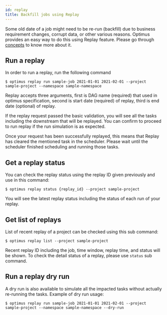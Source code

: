 ```yaml
---
id: replay
title: Backfill jobs using Replay
---
```


Some old date of a job might need to be re-run (backfill) due to business requirement changes, corrupt data, or other 
various reasons. Optimus provides an easy way to do this using Replay feature. Please go through 
[concepts](../concepts/overview.md) to know more about it.

## Run a replay

In order to run a replay, run the following command

```
$ optimus replay run sample-job 2021-01-01 2021-02-01 --project sample-project --namespace sample-namespace
```

Replay accepts three arguments, first is DAG name (required) that used in optimus specification, second is 
start date (required) of replay, third is end date (optional) of replay.

If the replay request passed the basic validation, you will see all the tasks including the downstream that will be 
replayed. You can confirm to proceed to run replay if the run simulation is as expected.

Once your request has been successfully replayed, this means that Replay has cleared the mentioned task in the scheduler.
Please wait until the scheduler finished scheduling and running those tasks. 


## Get a replay status

You can check the replay status using the replay ID given previously and use in this command:

```
$ optimus replay status {replay_id} --project sample-project
```

You will see the latest replay status including the status of each run of your replay.


## Get list of replays

List of recent replay of a project can be checked using this sub command:

```
$ optimus replay list --project sample-project
```

Recent replay ID including the job, time window, replay time, and status will be shown. To check the detail status of a 
replay, please use `status` sub command.


## Run a replay dry run

A dry run is also available to simulate all the impacted tasks without actually re-running the tasks. Example of dry run
usage:
```
$ optimus replay run sample-job 2021-01-01 2021-02-01 --project sample-project --namespace sample-namespace --dry-run
```
